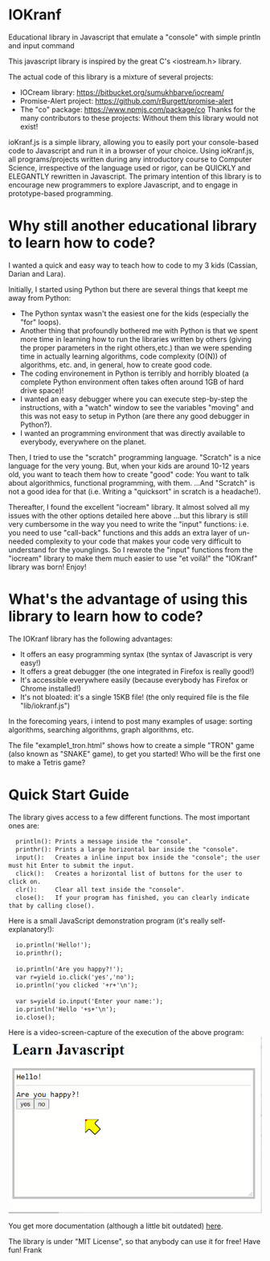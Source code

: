 # IOKranf

Educational library in Javascript that emulate a "console" with simple println and input command

This javascript library is inspired by the great C's <iostream.h> library. 

The actual code of this library is a mixture of several projects:
* IOCream library: https://bitbucket.org/sumukhbarve/iocream/
* Promise-Alert project: https://github.com/rBurgett/promise-alert
* The "co" package: https://www.npmjs.com/package/co
Thanks for the many contributors to these projects: Without them this library would not exist!

ioKranf.js is a simple library, allowing you to easily port your console-based code to Javascript and run it in a browser of your choice. Using ioKranf.js, all programs/projects written during any introductory course to Computer Science, irrespective of the language used or rigor, can be QUICKLY and ELEGANTLY rewritten in Javascript. The primary intention of this library is to encourage new programmers to explore Javascript, and to engage in prototype-based programming.

# Why still another educational library to learn how to code?

I wanted a quick and easy way to teach how to code to my 3 kids (Cassian, Darian and Lara).

Initially, I started using Python but there are several things that keept me away from Python:
* The Python syntax wasn't the easiest one for the kids (especially the "for" loops).
* Another thing that profoundly bothered me with Python is that we spent more time in learning how to run the libraries written by others (giving the proper parameters in the right others,etc.) than we were spending time in actually learning algorithms, code complexity (O(N)) of algorithms, etc. and, in general, how to create good code.
* The coding environement in Python is terribly and horribly bloated (a complete Python environment often takes often around 1GB of hard drive space)!
* I wanted an easy debugger where you can execute step-by-step the instructions, with a "watch" window to see the variables "moving" and this was not easy to setup in Python (are there any good debugger in Python?).
* I wanted an programming environment that was directly available to everybody, everywhere on the planet.

Then, I tried to use the "scratch" programming language. "Scratch" is a nice language for the very young. But, when your kids are around 10-12 years old, you want to teach them how to create "good" code: You want to talk about algorithmics, functional programming, with them. ...And "Scratch" is not a good idea for that (i.e. Writing a "quicksort" in scratch is a headache!).

Thereafter, I found the excellent "iocream" library. It almost solved all my issues with the other options detailed here above ...but this library is still very cumbersome in the way you need to write the "input" functions: i.e. you need to use "call-back" functions and this adds an extra layer of un-needed complexity to your code that makes your code very difficult to understand for the younglings. So I rewrote the "input" functions from the "iocream" library to make them much easier to use "et voilà!" the "IOKranf" library was born! Enjoy!

# What's the advantage of using this library to learn how to code?

The IOKranf library has the following advantages: 
* It offers an easy programming syntax (the syntax of Javascript is very easy!) 
* It offers a great debugger (the one integrated in Firefox is really good!)
* It's accessible everywhere easily (because everybody has Firefox or Chrome installed!)
* It's not bloated: it's a single 15KB file! (the only required file is the file "lib/iokranf.js")

In the forecoming years, i intend to post many examples of usage: sorting algorithms, searching algorithms, graph algorithms, etc.

The file "example1_tron.html" shows how to create a simple "TRON" game (also known as "SNAKE" game), to get you started!
Who will be the first one to make a Tetris game? 

# Quick Start Guide

The library gives access to a few different functions. The most important ones are:
```
  println(): Prints a message inside the "console".
  printhr(): Prints a large horizontal bar inside the "console".
  input():   Creates a inline input box inside the "console"; the user must hit Enter to submit the input.
  click():   Creates a horizontal list of buttons for the user to click on.
  clr():     Clear all text inside the "console".
  close():   If your program has finished, you can clearly indicate that by calling close().
```

Here is a small JavaScript demonstration program (it's really self-explanatory!):
```
  io.println('Hello!');
  io.printhr();
    
  io.println('Are you happy?!');
  var r=yield io.click('yes','no');
  io.println('you clicked '+r+'\n');
	
  var s=yield io.input('Enter your name:');
  io.println('Hello '+s+'\n');
  io.close();
```

Here is a video-screen-capture of the execution of the above program:
![demo_gif](https://github.com/Kranf99/IOKranf/blob/main/demo.gif)

You get more documentation (although a little bit outdated) <a href="https://bitbucket.org/sumukhbarve/iocream/src">here</a>.

The library is under "MIT License", so that anybody can use it for free!
Have fun!
Frank

